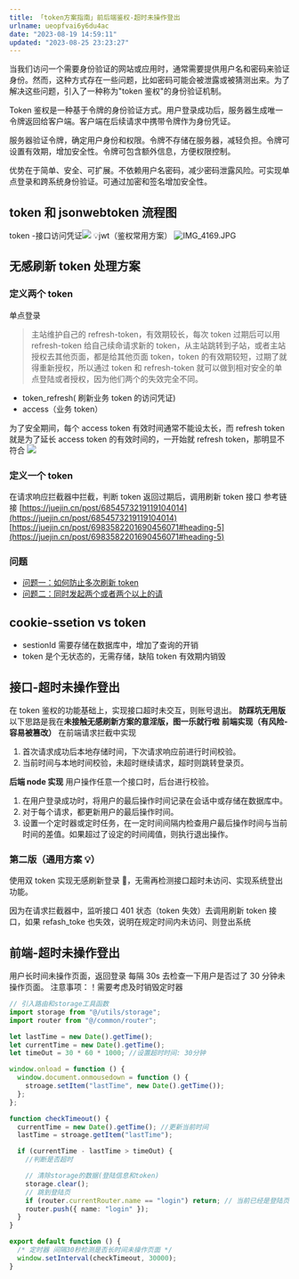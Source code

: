 ```yaml
---
title: 「token方案指南」前后端鉴权-超时未操作登出
urlname: ueopfvai6y6du4ac
date: "2023-08-19 14:59:11"
updated: "2023-08-25 23:23:27"
---
```


当我们访问一个需要身份验证的网站或应用时，通常需要提供用户名和密码来验证身份。然而，这种方式存在一些问题，比如密码可能会被泄露或被猜测出来。为了解决这些问题，引入了一种称为"token 鉴权"的身份验证机制。

Token 鉴权是一种基于令牌的身份验证方式。用户登录成功后，服务器生成唯一令牌返回给客户端。客户端在后续请求中携带令牌作为身份凭证。

服务器验证令牌，确定用户身份和权限。令牌不存储在服务器，减轻负担。令牌可设置有效期，增加安全性。令牌可包含额外信息，方便权限控制。

优势在于简单、安全、可扩展。不依赖用户名密码，减少密码泄露风险。可实现单点登录和跨系统身份验证。可通过加密和签名增加安全性。

## token 和 jsonwebtoken 流程图

token -接口访问凭证![](http://gyg-bawei-zg4-2103b.oss-cn-beijing.aliyuncs.com/3afca19611725d4df57137367b2cb5fc.webp)
💡jwt（鉴权常用方案）
![IMG_4169.JPG](http://gyg-bawei-zg4-2103b.oss-cn-beijing.aliyuncs.com/d297c2030dd23a666a263301aaa6343b.jpeg)

## 无感刷新 token 处理方案

### 定义两个 token

单点登录

> 主站维护自己的 refresh-token，有效期较长，每次 token 过期后可以用 refresh-token 给自己续命请求新的 token，从主站跳转到子站，或者主站授权去其他页面，都是给其他页面 token，token 的有效期较短，过期了就得重新授权，所以通过 token 和 refresh-token 就可以做到相对安全的单点登陆或者授权，因为他们两个的失效完全不同。

- token_refresh( 刷新业务 token 的访问凭证)
- access（业务 token）

为了安全期间，每个 access token 有效时间通常不能设太长，而 refresh token 就是为了延长 access token 的有效时间的，一开始就 refresh token，那明显不符合
![](http://gyg-bawei-zg4-2103b.oss-cn-beijing.aliyuncs.com/4764bd028d00d2a05c11a91ffe508756.webp)

### 定义一个 token

在请求响应拦截器中拦截，判断 token 返回过期后，调用刷新 token 接口
参考链接
[https://juejin.cn/post/6854573219119104014](https://juejin.cn/post/6854573219119104014)
[https://juejin.cn/post/6983582201690456071#heading-5](https://juejin.cn/post/6983582201690456071#heading-5)

### 问题

- [问题一：如何防止多次刷新 token](https://juejin.cn/post/6983582201690456071#heading-4)
- [问题二：同时发起两个或者两个以上的请](https://juejin.cn/post/6983582201690456071#heading-5)

## cookie-ssetion vs token

- sestionId 需要存储在数据库中，增加了查询的开销
- token 是个无状态的，无需存储，缺陷 token 有效期内销毁

## 接口-超时未操作登出

在 token 鉴权的功能基础上，实现接口超时未交互，则账号退出。
**防踩坑无用版**以下思路是我在**未接触无感刷新方案的意淫版，图一乐就行啦**
**前端实现（有风险-容易被篡改）**
在前端请求拦截中实现

1. 首次请求成功后本地存储时间，下次请求响应前进行时间校验。
2. 当前时间与本地时间校验，未超时继续请求，超时则跳转登录页。

**后端 node 实现**
用户操作任意一个接口时，后台进行校验。

1. 在用户登录成功时，将用户的最后操作时间记录在会话中或存储在数据库中。
2. 对于每个请求，都更新用户的最后操作时间。
3. 设置一个定时器或定时任务，在一定时间间隔内检查用户最后操作时间与当前时间的差值。如果超过了设定的时间阈值，则执行退出操作。

### 第二版（通用方案 💡）

使用双 token 实现无感刷新登录 🔄，无需再检测接口超时未访问、实现系统登出功能。

因为在请求拦截器中，监听接口 401 状态（token 失效）去调用刷新 token 接口，如果 refash_toke 也失效，说明在规定时间内未访问、则登出系统

## 前端-超时未操作登出

用户长时间未操作页面，返回登录
每隔 30s 去检查一下用户是否过了 30 分钟未操作页面。
注意事项：！需要考虑及时销毁定时器

```typescript
// 引入路由和storage工具函数
import storage from "@/utils/storage";
import router from "@/common/router";

let lastTime = new Date().getTime();
let currentTime = new Date().getTime();
let timeOut = 30 * 60 * 1000; //设置超时时间: 30分钟

window.onload = function () {
  window.document.onmousedown = function () {
    stroage.setItem("lastTime", new Date().getTime());
  };
};

function checkTimeout() {
  currentTime = new Date().getTime(); //更新当前时间
  lastTime = stroage.getItem("lastTime");

  if (currentTime - lastTime > timeOut) {
    //判断是否超时

    // 清除storage的数据(登陆信息和token)
    storage.clear();
    // 跳到登陆页
    if (router.currentRouter.name == "login") return; // 当前已经是登陆页时不做跳转
    router.push({ name: "login" });
  }
}

export default function () {
  /* 定时器 间隔30秒检测是否长时间未操作页面 */
  window.setInterval(checkTimeout, 30000);
}
```
